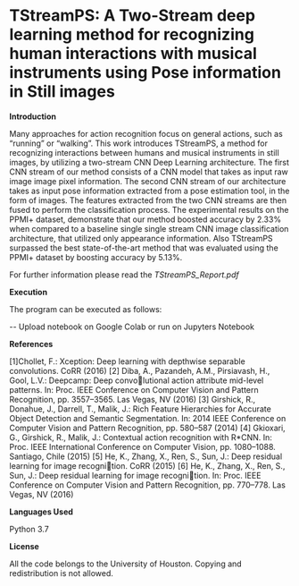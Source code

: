 # TStreamPS: A Two-Stream deep learning method for recognizing human interactions with musical instruments using Pose information in Still images


**Introduction**

Many approaches for action recognition focus on general actions, such as “running” or
“walking”. This work introduces TStreamPS, a method for recognizing interactions
between humans and musical instruments in still images, by utilizing a two-stream
CNN Deep Learning architecture. The first CNN stream of our method consists of
a CNN model that takes as input raw image image pixel information. The second
CNN stream of our architecture takes as input pose information extracted from a
pose estimation tool, in the form of images. The features extracted from the two
CNN streams are then fused to perform the classification process. The experimental
results on the PPMI+ dataset, demonstrate that our method boosted accuracy by
2.33% when compared to a baseline single single stream CNN image classification
architecture, that utilized only appearance information. Also TStreamPS surpassed
the best state-of-the-art method that was evaluated using the PPMI+ dataset by
boosting accuracy by 5.13%.


For further information please read the *TStreamPS_Report.pdf*

**Execution**

The program can be executed as follows:

-- Upload notebook on Google Colab or run on Jupyters Notebook

**References**

[1]Chollet, F.: Xception: Deep learning with depthwise separable convolutions.
CoRR (2016)
[2] Diba, A., Pazandeh, A.M., Pirsiavash, H., Gool, L.V.: Deepcamp: Deep convolutional action attribute mid-level patterns. In: Proc. IEEE Conference on
Computer Vision and Pattern Recognition, pp. 3557–3565. Las Vegas, NV
(2016)
[3] Girshick, R., Donahue, J., Darrell, T., Malik, J.: Rich Feature Hierarchies
for Accurate Object Detection and Semantic Segmentation. In: 2014 IEEE
Conference on Computer Vision and Pattern Recognition, pp. 580–587 (2014)
[4] Gkioxari, G., Girshick, R., Malik, J.: Contextual action recognition with
R*CNN. In: Proc. IEEE International Conference on Computer Vision, pp.
1080–1088. Santiago, Chile (2015)
[5] He, K., Zhang, X., Ren, S., Sun, J.: Deep residual learning for image recognition. CoRR (2015)
[6] He, K., Zhang, X., Ren, S., Sun, J.: Deep residual learning for image recognition. In: Proc. IEEE Conference on Computer Vision and Pattern Recognition,
pp. 770–778. Las Vegas, NV (2016)

**Languages Used**

Python 3.7

**License**

All the code belongs to the University of Houston. Copying and redistribution is not allowed.
